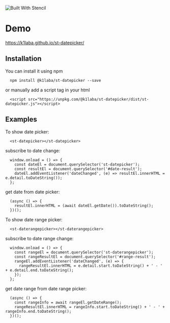 ![Built With Stencil](https://img.shields.io/badge/-Built%20With%20Stencil-16161d.svg?logo=data%3Aimage%2Fsvg%2Bxml%3Bbase64%2CPD94bWwgdmVyc2lvbj0iMS4wIiBlbmNvZGluZz0idXRmLTgiPz4KPCEtLSBHZW5lcmF0b3I6IEFkb2JlIElsbHVzdHJhdG9yIDE5LjIuMSwgU1ZHIEV4cG9ydCBQbHVnLUluIC4gU1ZHIFZlcnNpb246IDYuMDAgQnVpbGQgMCkgIC0tPgo8c3ZnIHZlcnNpb249IjEuMSIgaWQ9IkxheWVyXzEiIHhtbG5zPSJodHRwOi8vd3d3LnczLm9yZy8yMDAwL3N2ZyIgeG1sbnM6eGxpbms9Imh0dHA6Ly93d3cudzMub3JnLzE5OTkveGxpbmsiIHg9IjBweCIgeT0iMHB4IgoJIHZpZXdCb3g9IjAgMCA1MTIgNTEyIiBzdHlsZT0iZW5hYmxlLWJhY2tncm91bmQ6bmV3IDAgMCA1MTIgNTEyOyIgeG1sOnNwYWNlPSJwcmVzZXJ2ZSI%2BCjxzdHlsZSB0eXBlPSJ0ZXh0L2NzcyI%2BCgkuc3Qwe2ZpbGw6I0ZGRkZGRjt9Cjwvc3R5bGU%2BCjxwYXRoIGNsYXNzPSJzdDAiIGQ9Ik00MjQuNywzNzMuOWMwLDM3LjYtNTUuMSw2OC42LTkyLjcsNjguNkgxODAuNGMtMzcuOSwwLTkyLjctMzAuNy05Mi43LTY4LjZ2LTMuNmgzMzYuOVYzNzMuOXoiLz4KPHBhdGggY2xhc3M9InN0MCIgZD0iTTQyNC43LDI5Mi4xSDE4MC40Yy0zNy42LDAtOTIuNy0zMS05Mi43LTY4LjZ2LTMuNkgzMzJjMzcuNiwwLDkyLjcsMzEsOTIuNyw2OC42VjI5Mi4xeiIvPgo8cGF0aCBjbGFzcz0ic3QwIiBkPSJNNDI0LjcsMTQxLjdIODcuN3YtMy42YzAtMzcuNiw1NC44LTY4LjYsOTIuNy02OC42SDMzMmMzNy45LDAsOTIuNywzMC43LDkyLjcsNjguNlYxNDEuN3oiLz4KPC9zdmc%2BCg%3D%3D&colorA=16161d&style=flat-square)


# Demo

https://k1laba.github.io/st-datepicker/

## Installation

You can install it using npm

```
  npm install @k1laba/st-datepicker --save
```

or manually add a script tag in your html

```
  <script src="https://unpkg.com/@k1laba/st-datepicker/dist/st-datepicker.js"></script>
```

## Examples

To show date picker:

```
  <st-datepicker></st-datepicker>
```

subscribe to date change:

```
  window.onload = () => {
    const dateEl = document.querySelector('st-datepicker');
    const resultEl = document.querySelector('#date-result');
    dateEl.addEventListener('dateChanged', (e) => resultEl.innerHTML = e.detail.toDateString());
  };

```

get date from date picker:

```
  (async () => {
    resultEl.innerHTML = (await dateEl.getDate()).toDateString();
  })();
```

To show date range picker:

```
  <st-daterangepicker></st-daterangepicker>
```

subscribe to date range change:

```
  window.onload = () => {
    const rangeEl = document.querySelector('st-daterangepicker');
    const rangeResultEl = document.querySelector('#range-result');
    rangeEl.addEventListener('dateChanged', (e) => {
      rangeResultEl.innerHTML = e.detail.start.toDateString() + ' - ' + e.detail.end.toDateString();
    });
  };

```

get date range from date range picker:

```
  (async () => {
    const rangeInfo = await rangeEl.getDateRange();
    rangeResultEl.innerHTML = rangeInfo.start.toDateString() + ' - ' + rangeInfo.end.toDateString();
  })();
```